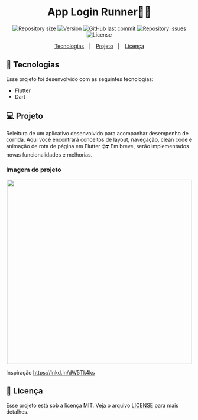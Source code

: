 <h1 align="center">
 App Login Runner🏃‍♀️
</h1>

<p align="center">

  <img alt="Repository size" src="https://img.shields.io/github/repo-size/AriCamargos/LoginRun">
  
  <img alt="Version" src="https://img.shields.io/badge/version-2.8.1-blue">
  
 

  <a href="https://github.com/AriCamargos/LoginRun">
    <img alt="GitHub last commit" src="https://img.shields.io/github/last-commit/AriCamargos/LoginRun">
  </a>

  <a href="https://github.com/AriCamargos/LoginRun/issues">
    <img alt="Repository issues" src="https://img.shields.io/github/issues/AriCamargos/LoginRun">
  </a>

  <img alt="License" src="https://img.shields.io/badge/license-MIT-brightgreen">
</p>
<p align="center">
  <a href="#-tecnologias">Tecnologias</a>&nbsp;&nbsp;&nbsp;|&nbsp;&nbsp;&nbsp;
  <a href="#-projeto">Projeto</a>&nbsp;&nbsp;&nbsp;|&nbsp;&nbsp;&nbsp;
  <a href="#-licença">Licença</a>
</p>

## 🚀 Tecnologias

Esse projeto foi desenvolvido com as seguintes tecnologias:

- Flutter
- Dart

## 💻 Projeto
Releitura de um aplicativo desenvolvido para acompanhar desempenho de corrida. Aqui você encontrará conceitos de layout, navegação, clean code e animação de rota de página em Flutter 🤓❣️ Em breve, serão implementados novas funcionalidades e melhorias.
  
### Imagem do projeto

<p align="center">
<img src="https://user-images.githubusercontent.com/86811983/146857634-49b8f079-5b35-491d-83f7-e57100c27d43.jpeg"  width="500">
</p>

Inspiração https://lnkd.in/dW5Tk4ks

## 📝 Licença

Esse projeto está sob a licença MIT. Veja o arquivo [LICENSE](https://www.mit.edu/~amini/LICENSE.md) para mais detalhes.

